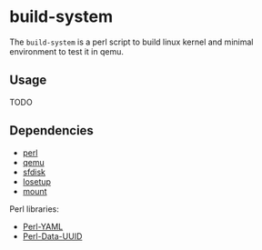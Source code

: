 # build-system

The `build-system` is a perl script to build linux kernel and minimal environment to test it in qemu.

## Usage

TODO

## Dependencies

  * [perl](https://www.perl.org/)
  * [qemu](https://www.qemu.org/)
  * [sfdisk](https://linux.die.net/man/8/sfdisk)
  * [losetup](https://linux.die.net/man/8/losetup)
  * [mount](https://en.wikipedia.org/wiki/Mount_(Unix))

Perl libraries:

  * [Perl-YAML](http://search.cpan.org/~tinita/YAML-1.24/lib/YAML.pod)
  * [Perl-Data-UUID](http://search.cpan.org/~rjbs/Data-UUID/UUID.pm)
